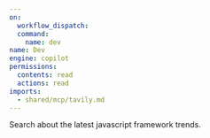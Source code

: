 ```yaml
---
on: 
  workflow_dispatch:
  command:
    name: dev
name: Dev
engine: copilot
permissions:
  contents: read
  actions: read
imports:
  - shared/mcp/tavily.md
---
```


Search about the latest javascript framework trends.
